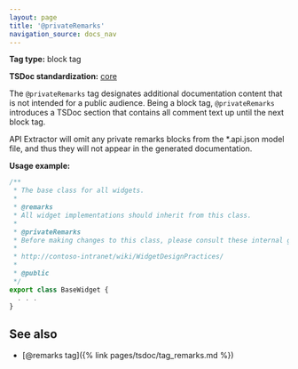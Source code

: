 ```yaml
---
layout: page
title: '@privateRemarks'
navigation_source: docs_nav
---
```


**Tag type:** block tag

**TSDoc standardization:** [core](
https://github.com/microsoft/tsdoc/blob/master/tsdoc/src/details/Standardization.ts)

The `@privateRemarks` tag designates additional documentation content that is not intended for a public audience.
Being a block tag, `@privateRemarks` introduces a TSDoc section that contains all comment text up until the
next block tag.

API Extractor will omit any private remarks blocks from the \*.api.json model file, and thus they will not appear
in the generated documentation.

**Usage example:**

```ts
/**
 * The base class for all widgets.
 *
 * @remarks
 * All widget implementations should inherit from this class.
 *
 * @privateRemarks
 * Before making changes to this class, please consult these internal guidelines:
 *
 * http://contoso-intranet/wiki/WidgetDesignPractices/
 *
 * @public
 */
export class BaseWidget {
  . . .
}
```

## See also

- [@remarks tag]({% link pages/tsdoc/tag_remarks.md %})
